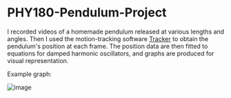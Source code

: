 # PHY180-Pendulum-Project

I recorded videos of a homemade pendulum released at various lengths and angles. Then I used the motion-tracking software [Tracker](https://github.com/OpenSourcePhysics/tracker) to obtain the pendulum's position at each frame. The position data are then fitted to equations for damped harmonic oscillators, and graphs are produced for visual representation.   

Example graph:  

![image](https://github.com/user-attachments/assets/2572dd0b-50db-4d5a-a783-81fb00146c9d)
